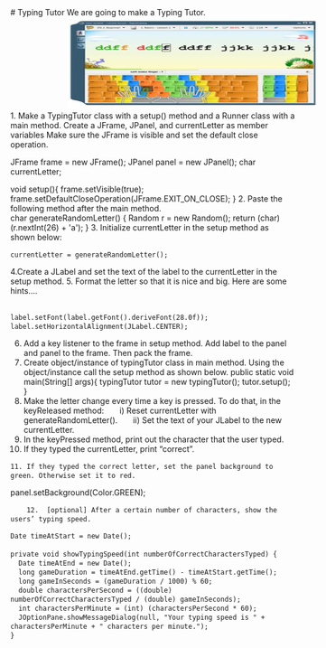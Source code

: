 
 <div id="moduleIndex">
  # Typing Tutor
  We are going to make a Typing Tutor.
  <img alt="" src="./typing.jpg" style="width: 444.00px; height: 163.00px; margin-left: 100.00px; margin-top: 0.00px; transform: rotate(0.00rad) translateZ(0px); -webkit-transform: rotate(0.00rad) translateZ(0px);" title=""/>
  1.  Make a TypingTutor class with a setup() method and a Runner class with a main method. Create a JFrame, JPanel, and currentLetter as member variables 
	     Make sure the JFrame is visible and set the default close operation.

JFrame frame = new JFrame();
JPanel panel = new JPanel();
char currentLetter;

void setup(){
	frame.setVisible(true);
	frame.setDefaultCloseOperation(JFrame.EXIT_ON_CLOSE);
}
  2. Paste the following method after the main method.  
 char generateRandomLetter() {
    Random r = new Random();
    return (char) (r.nextInt(26) + 'a');
}
  3. Initialize currentLetter in the setup method as shown below:
  ```
currentLetter = generateRandomLetter();

```
  4.Create a JLabel and set the text of the label to the currentLetter in the setup method.
  5. Format the letter so that it is nice and big. Here are some hints….
  ```

label.setFont(label.getFont().deriveFont(28.0f));
label.setHorizontalAlignment(JLabel.CENTER);
```
  6. Add a key listener to the frame in setup method. Add label to the panel and panel to the frame. Then pack the frame.
  7. Create object/instance of typingTutor class in main method. Using the object/instance call the setup method as shown below.
        public static void main(String[] args){
	typingTutor tutor = new typingTutor();
	tutor.setup(); 
}
  8. Make the letter change every time a key is pressed.  To do that, in the keyReleased method:
      i) Reset currentLetter with generateRandomLetter().
      ii) Set the text of your JLabel to the new currentLetter.
  9. In the keyPressed method, print out the character that the user typed.
  10. If they typed the currentLetter, print “correct”.

    11. If they typed the correct letter, set the panel background to green. Otherwise set it to red.


panel.setBackground(Color.GREEN);

        12.  [optional] After a certain number of characters, show the users’ typing speed.
  ```
Date timeAtStart = new Date();
     
private void showTypingSpeed(int numberOfCorrectCharactersTyped) {
    Date timeAtEnd = new Date();
    long gameDuration = timeAtEnd.getTime() - timeAtStart.getTime();
    long gameInSeconds = (gameDuration / 1000) % 60;
    double charactersPerSecond = ((double) numberOfCorrectCharactersTyped / (double) gameInSeconds);
    int charactersPerMinute = (int) (charactersPerSecond * 60);
    JOptionPane.showMessageDialog(null, "Your typing speed is " + charactersPerMinute + " characters per minute.");
} 
```
 </div>


